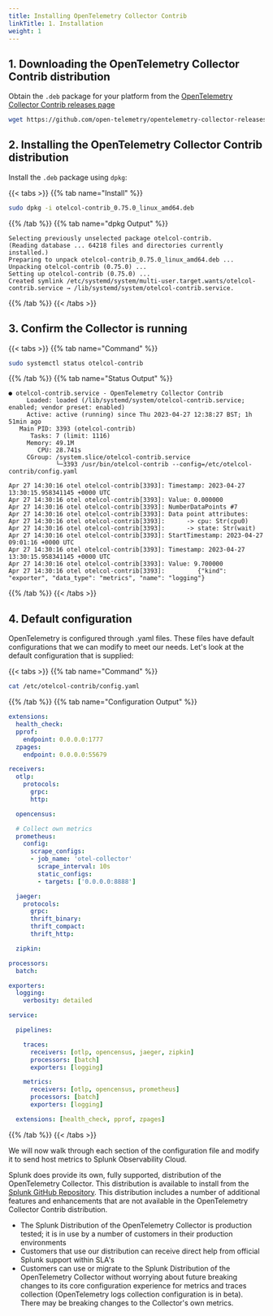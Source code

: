 ```yaml
---
title: Installing OpenTelemetry Collector Contrib
linkTitle: 1. Installation
weight: 1
---
```


## 1. Downloading the OpenTelemetry Collector Contrib distribution

Obtain the `.deb` package for your platform from the [OpenTelemetry Collector Contrib releases page](https://github.com/open-telemetry/opentelemetry-collector-releases/releases)

``` bash
wget https://github.com/open-telemetry/opentelemetry-collector-releases/releases/download/v0.75.0/otelcol-contrib_0.75.0_linux_amd64.deb
```

## 2. Installing the OpenTelemetry Collector Contrib distribution

Install the `.deb` package using `dpkg`:

{{< tabs >}}
{{% tab name="Install" %}}

``` bash
sudo dpkg -i otelcol-contrib_0.75.0_linux_amd64.deb
```

{{% /tab %}}
{{% tab name="dpkg Output" %}}

``` text
Selecting previously unselected package otelcol-contrib.
(Reading database ... 64218 files and directories currently installed.)
Preparing to unpack otelcol-contrib_0.75.0_linux_amd64.deb ...
Unpacking otelcol-contrib (0.75.0) ...
Setting up otelcol-contrib (0.75.0) ...
Created symlink /etc/systemd/system/multi-user.target.wants/otelcol-contrib.service → /lib/systemd/system/otelcol-contrib.service.
```

{{% /tab %}}
{{< /tabs >}}

## 3. Confirm the Collector is running

{{< tabs >}}
{{% tab name="Command" %}}

``` bash
sudo systemctl status otelcol-contrib
```

{{% /tab %}}
{{% tab name="Status Output" %}}

``` text
● otelcol-contrib.service - OpenTelemetry Collector Contrib
     Loaded: loaded (/lib/systemd/system/otelcol-contrib.service; enabled; vendor preset: enabled)
     Active: active (running) since Thu 2023-04-27 12:38:27 BST; 1h 51min ago
   Main PID: 3393 (otelcol-contrib)
      Tasks: 7 (limit: 1116)
     Memory: 49.1M
        CPU: 28.741s
     CGroup: /system.slice/otelcol-contrib.service
             └─3393 /usr/bin/otelcol-contrib --config=/etc/otelcol-contrib/config.yaml

Apr 27 14:30:16 otel otelcol-contrib[3393]: Timestamp: 2023-04-27 13:30:15.958341145 +0000 UTC
Apr 27 14:30:16 otel otelcol-contrib[3393]: Value: 0.000000
Apr 27 14:30:16 otel otelcol-contrib[3393]: NumberDataPoints #7
Apr 27 14:30:16 otel otelcol-contrib[3393]: Data point attributes:
Apr 27 14:30:16 otel otelcol-contrib[3393]:      -> cpu: Str(cpu0)
Apr 27 14:30:16 otel otelcol-contrib[3393]:      -> state: Str(wait)
Apr 27 14:30:16 otel otelcol-contrib[3393]: StartTimestamp: 2023-04-27 09:01:16 +0000 UTC
Apr 27 14:30:16 otel otelcol-contrib[3393]: Timestamp: 2023-04-27 13:30:15.958341145 +0000 UTC
Apr 27 14:30:16 otel otelcol-contrib[3393]: Value: 9.700000
Apr 27 14:30:16 otel otelcol-contrib[3393]:         {"kind": "exporter", "data_type": "metrics", "name": "logging"}
```

{{% /tab %}}
{{< /tabs >}}

## 4. Default configuration

OpenTelemetry is configured through .yaml files. These files have default configurations that we can modify to meet our needs. Let's look at the default configuration that is supplied:

{{< tabs >}}
{{% tab name="Command" %}}

```bash
cat /etc/otelcol-contrib/config.yaml
```

{{% /tab %}}
{{% tab name="Configuration Output" %}}

```yaml
extensions:
  health_check:
  pprof:
    endpoint: 0.0.0.0:1777
  zpages:
    endpoint: 0.0.0.0:55679

receivers:
  otlp:
    protocols:
      grpc:
      http:

  opencensus:

  # Collect own metrics
  prometheus:
    config:
      scrape_configs:
      - job_name: 'otel-collector'
        scrape_interval: 10s
        static_configs:
        - targets: ['0.0.0.0:8888']

  jaeger:
    protocols:
      grpc:
      thrift_binary:
      thrift_compact:
      thrift_http:

  zipkin:

processors:
  batch:

exporters:
  logging:
    verbosity: detailed

service:

  pipelines:

    traces:
      receivers: [otlp, opencensus, jaeger, zipkin]
      processors: [batch]
      exporters: [logging]

    metrics:
      receivers: [otlp, opencensus, prometheus]
      processors: [batch]
      exporters: [logging]

  extensions: [health_check, pprof, zpages]
  ```

{{% /tab %}}
{{< /tabs >}}

We will now walk through each section of the configuration file and modify it to send host metrics to Splunk Observability Cloud.

Splunk does provide its own, fully supported, distribution of the OpenTelemetry Collector. This distribution is available to install from the [Splunk GitHub Repository](https://github.com/signalfx/splunk-otel-collector). This distribution includes a number of additional features and enhancements that are not available in the OpenTelemetry Collector Contrib distribution.

- The Splunk Distribution of the OpenTelemetry Collector is production tested; it is in use by a number of customers in their production environments
- Customers that use our distribution can receive direct help from official Splunk support within SLA's
- Customers can use or migrate to the Splunk Distribution of the OpenTelemetry Collector without worrying about future breaking changes to its core configuration experience for metrics and traces collection (OpenTelemetry logs collection configuration is in beta). There may be breaking changes to the Collector's own metrics.
